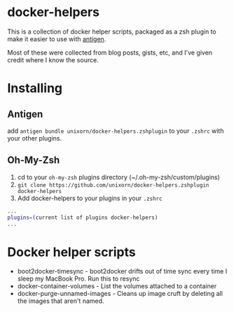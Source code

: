 # docker-helpers

This is a collection of docker helper scripts, packaged as a zsh plugin to make it easier to use with [antigen](https://github.com/zsh-users/antigen).

Most of these were collected from blog posts, gists, etc, and I've given credit where I know the source.

# Installing

## Antigen
add `antigen bundle unixorn/docker-helpers.zshplugin` to your `.zshrc` with your other plugins.

## Oh-My-Zsh
1. cd to your `oh-my-zsh` plugins directory (~/.oh-my-zsh/custom/plugins)
2. `git clone https://github.com/unixorn/docker-helpers.zshplugin docker-helpers`
3. Add docker-helpers to your plugins in your `.zshrc`
```zsh
...
plugins=(current list of plugins docker-helpers)
...
```

# Docker helper scripts

* boot2docker-timesync - boot2docker drifts out of time sync every time I sleep my MacBook Pro. Run this to resync
* docker-container-volumes - List the volumes attached to a container
* docker-purge-unnamed-images - Cleans up image cruft by deleting all the images that aren't named.
